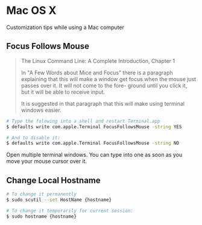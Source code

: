 # Mac OS X

Customization tips while using a Mac computer

## Focus Follows Mouse

> The Linux Command Line: A Complete Introduction, Chapter 1
>
> In "A Few Words about Mice and Focus" there is a paragraph
> explaining that this will make a window get focus when the
> mouse just passes over it. It will not come to the fore-
> ground until you click it, but it will be able to receive
> input.
>
> It is suggested in that paragraph that this will make using
> terminal windows easier.

```sh
# Type the folowing into a shell and restart Terminal.app
$ defaults write com.apple.Terminal FocusFollowsMouse -string YES

# And to disable it:
$ defaults write com.apple.Terminal FocusFollowsMouse -string NO
```

Open multiple terminal windows. You can type into one as soon as
you move your mouse cursor over it.

## Change Local Hostname

```sh
# To change it permanently
$ sudo scutil --set HostName {hostname}

# To change it temporarily for current session:
$ sudo hostname {hostname}
```
